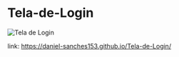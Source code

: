 # Tela-de-Login

![Tela de Login](https://user-images.githubusercontent.com/122700935/214264692-a72a3ca9-5958-4ddb-b68b-42350cc08216.jpeg)


link: https://daniel-sanches153.github.io/Tela-de-Login/
